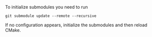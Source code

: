 To initialize submodules you need to run
```
git submodule update --remote --recursive
```
If no configuration appears, initialize the submodules and then reload CMake.
